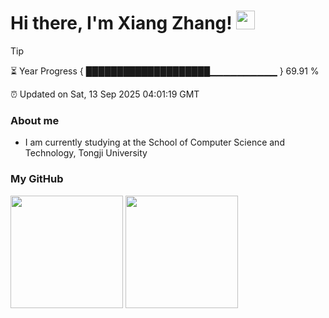 
<h1>Hi there, I'm Xiang Zhang! <img src="https://raw.githubusercontent.com/iampavangandhi/iampavangandhi/master/gifs/Hi.gif" width="30px"></h1>

> [!TIP]
> ⏳ Year Progress { ████████████████████▁▁▁▁▁▁▁▁▁▁ } 69.91 %
>
> ⏰ Updated on Sat, 13 Sep 2025 04:01:19 GMT

### About me
* I am currently studying at the School of Computer Science and Technology, Tongji University

### My GitHub
<image src="https://github-readme-stats.vercel.app/api?username=Muoow&hide=contribs,prs" style="height: 180px"/>
<image src="https://github-readme-stats.vercel.app/api/top-langs/?username=Muoow&layout=compact&theme=default" style="height: 180px"/>

